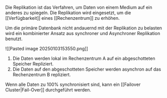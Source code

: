 Die Replikation ist das Verfahren, um Daten von einem Medium auf ein anderes zu spiegeln.
Die Replikation wird eingesetzt, um die [[Verfügbarkeit]] eines [[Rechenzentrum]] zu erhöhen.

Um die primäre Datenbank nicht andauernd mit der Replikation zu belasten wird ein kombinierter Ansatz aus synchroner und Asynchroner Replikation benutzt.

![[Pasted image 20250103153550.png]]
1. Die Daten werden lokal im Rechenzentrum A auf ein abgeschotteten Speicher Repliziert.
2. Die Daten auf den abgeschotteten Speicher werden asynchron auf das Rechenzentrum B repliziert.

Wenn alle Daten zu 100% synchronisiert sind, kann ein [[Failover Cluster|Fail-Over]] durchgeführt werden.